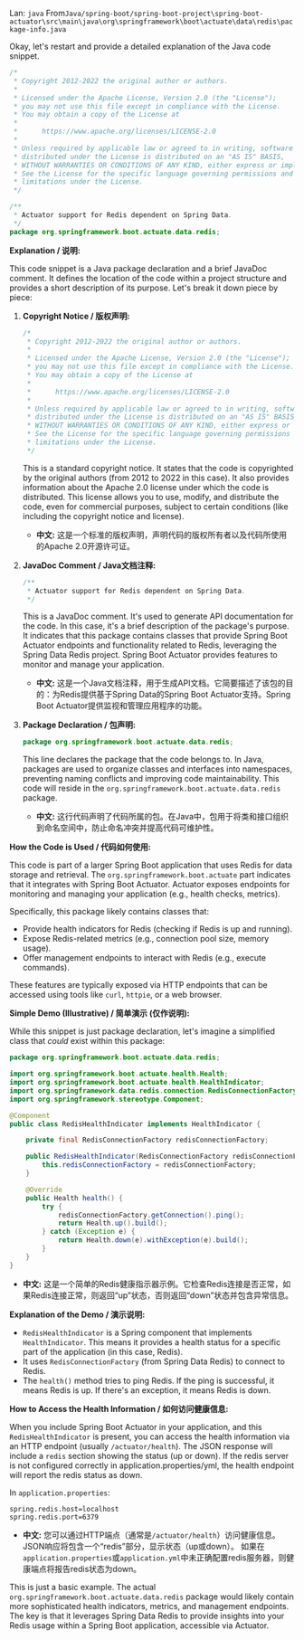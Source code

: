 Lan: `java` From`Java/spring-boot/spring-boot-project\spring-boot-actuator\src\main\java\org\springframework\boot\actuate\data\redis\package-info.java`

Okay, let's restart and provide a detailed explanation of the Java code snippet.

```java
/*
 * Copyright 2012-2022 the original author or authors.
 *
 * Licensed under the Apache License, Version 2.0 (the "License");
 * you may not use this file except in compliance with the License.
 * You may obtain a copy of the License at
 *
 *      https://www.apache.org/licenses/LICENSE-2.0
 *
 * Unless required by applicable law or agreed to in writing, software
 * distributed under the License is distributed on an "AS IS" BASIS,
 * WITHOUT WARRANTIES OR CONDITIONS OF ANY KIND, either express or implied.
 * See the License for the specific language governing permissions and
 * limitations under the License.
 */

/**
 * Actuator support for Redis dependent on Spring Data.
 */
package org.springframework.boot.actuate.data.redis;
```

**Explanation / 说明:**

This code snippet is a Java package declaration and a brief JavaDoc comment. It defines the location of the code within a project structure and provides a short description of its purpose. Let's break it down piece by piece:

1. **Copyright Notice / 版权声明:**

   ```java
   /*
    * Copyright 2012-2022 the original author or authors.
    *
    * Licensed under the Apache License, Version 2.0 (the "License");
    * you may not use this file except in compliance with the License.
    * You may obtain a copy of the License at
    *
    *      https://www.apache.org/licenses/LICENSE-2.0
    *
    * Unless required by applicable law or agreed to in writing, software
    * distributed under the License is distributed on an "AS IS" BASIS,
    * WITHOUT WARRANTIES OR CONDITIONS OF ANY KIND, either express or implied.
    * See the License for the specific language governing permissions and
    * limitations under the License.
    */
   ```

   This is a standard copyright notice. It states that the code is copyrighted by the original authors (from 2012 to 2022 in this case). It also provides information about the Apache 2.0 license under which the code is distributed. This license allows you to use, modify, and distribute the code, even for commercial purposes, subject to certain conditions (like including the copyright notice and license).
   * **中文:** 这是一个标准的版权声明，声明代码的版权所有者以及代码所使用的Apache 2.0开源许可证。

2. **JavaDoc Comment / Java文档注释:**

   ```java
   /**
    * Actuator support for Redis dependent on Spring Data.
    */
   ```

   This is a JavaDoc comment. It's used to generate API documentation for the code. In this case, it's a brief description of the package's purpose.  It indicates that this package contains classes that provide Spring Boot Actuator endpoints and functionality related to Redis, leveraging the Spring Data Redis project.  Spring Boot Actuator provides features to monitor and manage your application.
   * **中文:** 这是一个Java文档注释，用于生成API文档。它简要描述了该包的目的：为Redis提供基于Spring Data的Spring Boot Actuator支持。Spring Boot Actuator提供监视和管理应用程序的功能。

3. **Package Declaration / 包声明:**

   ```java
   package org.springframework.boot.actuate.data.redis;
   ```

   This line declares the package that the code belongs to. In Java, packages are used to organize classes and interfaces into namespaces, preventing naming conflicts and improving code maintainability. This code will reside in the `org.springframework.boot.actuate.data.redis` package.
   * **中文:** 这行代码声明了代码所属的包。在Java中，包用于将类和接口组织到命名空间中，防止命名冲突并提高代码可维护性。

**How the Code is Used / 代码如何使用:**

This code is part of a larger Spring Boot application that uses Redis for data storage and retrieval. The `org.springframework.boot.actuate` part indicates that it integrates with Spring Boot Actuator.  Actuator exposes endpoints for monitoring and managing your application (e.g., health checks, metrics).

Specifically, this package likely contains classes that:

*   Provide health indicators for Redis (checking if Redis is up and running).
*   Expose Redis-related metrics (e.g., connection pool size, memory usage).
*   Offer management endpoints to interact with Redis (e.g., execute commands).

These features are typically exposed via HTTP endpoints that can be accessed using tools like `curl`, `httpie`, or a web browser.

**Simple Demo (Illustrative) / 简单演示 (仅作说明):**

While this snippet is just package declaration, let's imagine a simplified class that *could* exist within this package:

```java
package org.springframework.boot.actuate.data.redis;

import org.springframework.boot.actuate.health.Health;
import org.springframework.boot.actuate.health.HealthIndicator;
import org.springframework.data.redis.connection.RedisConnectionFactory;
import org.springframework.stereotype.Component;

@Component
public class RedisHealthIndicator implements HealthIndicator {

    private final RedisConnectionFactory redisConnectionFactory;

    public RedisHealthIndicator(RedisConnectionFactory redisConnectionFactory) {
        this.redisConnectionFactory = redisConnectionFactory;
    }

    @Override
    public Health health() {
        try {
            redisConnectionFactory.getConnection().ping();
            return Health.up().build();
        } catch (Exception e) {
            return Health.down(e).withException(e).build();
        }
    }
}
```

* **中文:** 这是一个简单的Redis健康指示器示例。它检查Redis连接是否正常，如果Redis连接正常，则返回“up”状态，否则返回“down”状态并包含异常信息。

**Explanation of the Demo / 演示说明:**

*   `RedisHealthIndicator` is a Spring component that implements `HealthIndicator`. This means it provides a health status for a specific part of the application (in this case, Redis).
*   It uses `RedisConnectionFactory` (from Spring Data Redis) to connect to Redis.
*   The `health()` method tries to ping Redis. If the ping is successful, it means Redis is up. If there's an exception, it means Redis is down.

**How to Access the Health Information / 如何访问健康信息:**

When you include Spring Boot Actuator in your application, and this `RedisHealthIndicator` is present, you can access the health information via an HTTP endpoint (usually `/actuator/health`). The JSON response will include a `redis` section showing the status (up or down).  If the redis server is not configured correctly in application.properties/yml, the health endpoint will report the redis status as down.

In `application.properties`:

```properties
spring.redis.host=localhost
spring.redis.port=6379
```

* **中文:** 您可以通过HTTP端点（通常是`/actuator/health`）访问健康信息。 JSON响应将包含一个“redis”部分，显示状态（up或down）。  如果在`application.properties`或`application.yml`中未正确配置redis服务器，则健康端点将报告redis状态为down。

This is just a basic example. The actual `org.springframework.boot.actuate.data.redis` package would likely contain more sophisticated health indicators, metrics, and management endpoints. The key is that it leverages Spring Data Redis to provide insights into your Redis usage within a Spring Boot application, accessible via Actuator.
